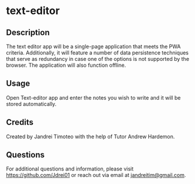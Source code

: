 # text-editor

## Description
The text editor app will be a single-page application that meets the PWA criteria. Additionally, it will feature a number of data persistence techniques that serve as redundancy in case one of the options is not supported by the browser. The application will also function offline.

## Usage
Open Text-editor app and enter the notes you wish to write and it will be stored automatically.

## Credits
​Created by Jandrei Timoteo with the help of Tutor Andrew Hardemon.
​
## Questions
For additional questions and information, please visit https://github.com/Jdrei01
or reach out via email at jandreitim@gmail.com.

